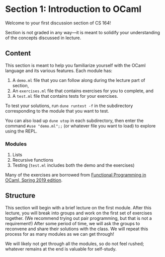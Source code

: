 # Section 1: Introduction to OCaml

Welcome to your first discussion section of CS 164!

Section is not graded in any way—it is meant to solidify your understanding
of the concepts discussed in lecture.

## Content

This section is meant to help you familiarize yourself with the OCaml language
and its various features. Each module has:

1. A `demo.ml` file that you can follow along during the lecture part of
   section,
1. An `exercises.ml` file that contains exercises for you to complete, and
1. A `test.ml` file that contains tests for your exercises.

To test your solutions, run `dune runtest -f` in the subdirectory corresponding to
the module that you want to test.

You can also load up `dune utop` in each subdirectory, then enter the command
`#use "demo.ml";;` (or whatever file you want to load) to explore using the
REPL.

### Modules

1. Lists
2. Recursive functions
3. Testing (`test.ml` includes both the demo and the exercises)

Many of the exercises are borrowed from
[Functional Programming in OCaml, Spring 2019 edition](https://www.cs.cornell.edu/courses/cs3110/2019sp/textbook/).

## Structure

This section will begin with a brief lecture on the first module. After this
lecture, you will break into groups and work on the first set of exercises
together. (We recommend trying out pair programming, but that is not a
requirement!) After some period of time, we will ask the groups to reconvene and
share their solutions with the class. We will repeat this process for as many
modules as we can get through!

We will likely not get through all the modules, so do not feel rushed; whatever
remains at the end is valuable for self-study.
